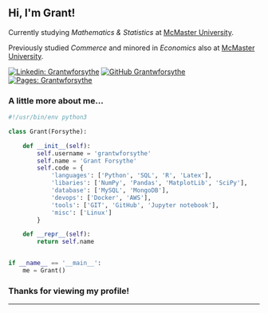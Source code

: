 <h2> Hi, I'm Grant!</h2>
<p>Currently studying <em>Mathematics & Statistics</em> at <a href="https://www.mcmaster.ca/">McMaster University</a>.</p>
<p>Previously studied <em>Commerce</em> and minored in <em>Economics</em> also at <a href="https://www.mcmaster.ca/">McMaster University</a>.</p>

[![Linkedin: Grantwforsythe](https://img.shields.io/badge/-grantwforsythe-blue?style=flat-square&logo=Linkedin&logoColor=white&link=https://www.linkedin.com/in/grantwforsythe/)](https://www.linkedin.com/in/grantwforsythe/)
[![GitHub Grantwforsythe](https://img.shields.io/github/followers/grantwforsythe?label=follow&style=social)](https://github.com/grantwforsythe)
[![Pages: Grantwforsythe](https://img.shields.io/badge/-GitHub%20Page-blue)](https://grantwforsythe.github.io/)


### A little more about me...  

```python
#!/usr/bin/env python3

class Grant(Forsythe):

    def __init__(self):
        self.username = 'grantwforsythe'
        self.name = 'Grant Forsythe'
        self.code = {
            'languages': ['Python', 'SQL', 'R', 'Latex'],
            'libaries': ['NumPy', 'Pandas', 'MatplotLib', 'SciPy'],
            'database': ['MySQL', 'MongoDB'],
            'devops': ['Docker', 'AWS'],
            'tools': ['GIT', 'GitHub', 'Jupyter notebook'],
            'misc': ['Linux']
        }

    def __repr__(self):
        return self.name


if __name__ == '__main__':
    me = Grant()
```

### Thanks for viewing my profile!


---
